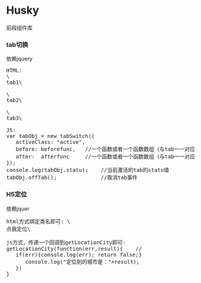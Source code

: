 # Husky
前段组件库

### tab切换
依赖jquery

<pre>HTML:
\<div class="demo h-tab active" data-tab-statu="tb1">tab1\</div>
\<div class="demo h-tab " data-tab-statu="tb2">tab2\</div>
\<div class="demo h-tab ">tab3\</div>
JS:
var tabObj = new tabSwitch({
   activeClass: "active", 
   before: beforefunc,   //一个函数或者一个函数数组（与tab一一对应）  可选
   after:  afterfunc     //一个函数或者一个函数数组（与tab一一对应）  可选
});
console.log(tabObj.statu);    //当前激活的tab的statu值
tabObj.offTab();              //取消tab事件</pre>
### H5定位
依赖jquer
<pre>html方式绑定类名即可: \<div class="h-location">点我定位\</div>    
js方式，传递一个回调到getLocationCity即可:
getLocationCity(function(err,result){    //
   if(err){console.log(err); return false;}
      console.log("定位到的城市是："+result);
   })
}</pre>
